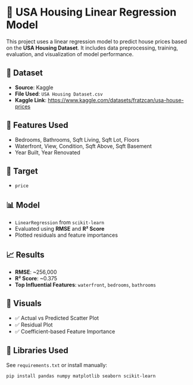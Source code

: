 
# 🏡 USA Housing Linear Regression Model

This project uses a linear regression model to predict house prices based on the **USA Housing Dataset**. It includes data preprocessing, training, evaluation, and visualization of model performance.

## 📁 Dataset
- **Source**: Kaggle  
- **File Used**: `USA Housing Dataset.csv`
- **Kaggle Link**: https://www.kaggle.com/datasets/fratzcan/usa-house-prices

## 🧠 Features Used
- Bedrooms, Bathrooms, Sqft Living, Sqft Lot, Floors  
- Waterfront, View, Condition, Sqft Above, Sqft Basement  
- Year Built, Year Renovated

## 🎯 Target
- `price`

## 📊 Model
- `LinearRegression` from `scikit-learn`
- Evaluated using **RMSE** and **R² Score**
- Plotted residuals and feature importances

## 📈 Results
- **RMSE**: ~256,000  
- **R² Score**: ~0.375  
- **Top Influential Features**: `waterfront`, `bedrooms`, `bathrooms`

## 📸 Visuals
- ✅ Actual vs Predicted Scatter Plot  
- ✅ Residual Plot  
- ✅ Coefficient-based Feature Importance

## 🧰 Libraries Used

See `requirements.txt` or install manually:

```bash
pip install pandas numpy matplotlib seaborn scikit-learn
